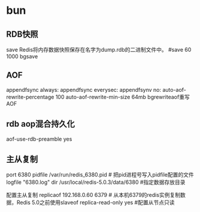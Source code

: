 # bun

## RDB快照
save Redis将内存数据快照保存在名字为dump.rdb的二进制文件中。 #save 60 1000
bgsave 
## AOF
appendfsync always: appendfsync everysec: appendfsynv no:
auto-aof-rewrite-percentage 100 auto-aof-rewrite-min-size 64mb bgrewriteaof重写AOF
## rdb aop混合持久化
aof-use-rdb-preamble yes

## 主从复制

port 6380
pidfile /var/run/redis_6380.pid # 把pid进程号写入pidfile配置的文件
logfile "6380.log"
dir /usr/local/redis-5.0.3/data/6380 #指定数据存放目录

配置主从复制
replicaof 192.168.0.60 6379 # 从本机6379的redis实例复制数据，Redis 5.0之前使用slaveof
replica-read-only yes #配置从节点只读
